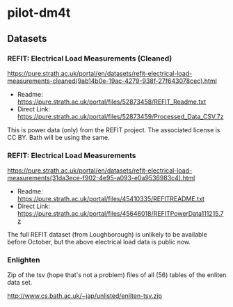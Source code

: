 # pilot-dm4t

## Datasets

### REFIT: Electrical Load Measurements (Cleaned)

https://pure.strath.ac.uk/portal/en/datasets/refit-electrical-load-measurements-cleaned(9ab14b0e-19ac-4279-938f-27f643078cec).html

* Readme: https://pure.strath.ac.uk/portal/files/52873458/REFIT_Readme.txt
* Direct Link: https://pure.strath.ac.uk/portal/files/52873459/Processed_Data_CSV.7z
 
This is power data (only) from the REFIT project.  The associated license is CC BY.  Bath will be using the same.

### REFIT: Electrical Load Measurements

https://pure.strath.ac.uk/portal/en/datasets/refit-electrical-load-measurements(31da3ece-f902-4e95-a093-e0a9536983c4).html

* Readme: https://pure.strath.ac.uk/portal/files/45410335/REFITREADME.txt
* Direct Link: https://pure.strath.ac.uk/portal/files/45646018/REFITPowerData111215.7z

The full REFIT dataset (from Loughborough) is unlikely to be available before October, but the above electrical load data is public now.

### Enlighten

Zip of the tsv (hope that's not a problem) files of all (56) tables of the enliten data set.

http://www.cs.bath.ac.uk/~jap/unlisted/enliten-tsv.zip


